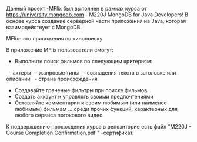 Данный проект -MFlix был выполнен в рамках курса  от https://university.mongodb.com - M220J MongoDB for Java Developers!
В основе курса создание серверной части приложения на Java, которая взаимодействует с MongoDB.

MFlix- это приложения по кинопоиску.

В  приложение MFlix пользователи смогут:
- Выполните поиск фильмов по следующим критериям:

  - актеры
  - жанровые типы
  - совпадения текста в заголовке или описании
  - страна происхождения

- Создавайте граненые фильтры при поиске фильмов
- Создать аккаунт и управлять своими предпочтениями
- Оставляйте комментарии к своим любимым (или наименее любимым) фильмам
... среди прочих функций, характерных для любого сервиса потокового видео.

К подверждению прохождения курса в репозиторие есть файл "M220J - Course Completion Confirmation.pdf " -сертификат.
